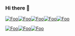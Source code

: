 ### Hi there 👋
[![Foo](https://api.accredible.com/v1/frontend/credential_website_embed_image/badge/33717954)](https://www.credential.net/profile/josephlopez30/wallet#gs.3f5moq)[![Foo](https://api.accredible.com/v1/frontend/credential_website_embed_image/badge/26673762)](https://www.credential.net/profile/josephlopez30/wallet#gs.3f5moq)[![Foo](https://api.accredible.com/v1/frontend/credential_website_embed_image/badge/14349702)](https://www.credential.net/profile/josephlopez30/wallet#gs.3f5moq)[![Foo](https://api.accredible.com/v1/frontend/credential_website_embed_image/badge/13878741)](https://www.credential.net/profile/josephlopez30/wallet#gs.3f5moq)[![Foo](https://api.accredible.com/v1/frontend/credential_website_embed_image/badge/13752285)](https://www.credential.net/profile/josephlopez30/wallet#gs.3f5moqm)

[![Foo](https://training.linuxfoundation.org/wp-content/uploads/2020/07/kubernetes-security-specialist-logo-300x285.png)](https://www.credential.net/profile/josephlopez30/wallet#gs.3f5moqm)[![Foo](https://training.linuxfoundation.org/wp-content/uploads/2020/12/kubernetes-ckad-color.svg)](https://www.credential.net/profile/josephlopez30/wallet#gs.3f5moqm)[![Foo](https://training.linuxfoundation.org/wp-content/uploads/2020/12/kubernetes-cka-color.svg)](https://www.credential.net/profile/josephlopez30/wallet#gs.3f5moqm)






<!--
**Lapeyus/lapeyus** is a ✨ _special_ ✨ repository because its `README.md` (this file) appears on your GitHub profile.

Here are some ideas to get you started:

- 🔭 I’m currently working on ...
- 🌱 I’m currently learning ...
- 👯 I’m looking to collaborate on ...
- 🤔 I’m looking for help with ...
- 💬 Ask me about ...
- 📫 How to reach me: ...
- 😄 Pronouns: ...
- ⚡ Fun fact: ...
-->
